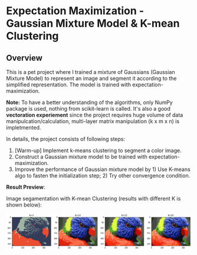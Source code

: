# Expectation Maximization - Gaussian Mixture Model & K-mean Clustering

## Overview
This is a pet project where I trained a mixture of Gaussians (Gaussian Mixture Model) to represent an image and segment it according to the simplified representation. The model is trained with expectation-maximization.

**Note:** To have a better understanding of the algorithms, only NumPy package is used, nothing from scikit-learn is called. It's also a good **vectoration experiement** since the project requires huge volume of data manipulcation/calculation, multi-layer matrix manipulation (k x m x n) is impletmented.

In details, the project consists of following steps: 
1. [Warm-up] Implement k-means clustering to segment a color image.
2. Construct a Gaussian mixture model to be trained with expectation-maximization.
3. Improve the performance of Gaussian mixture model by 1) Use K-means algo to fasten the initialization step; 2) Try other convergence condition.

**Result Preview**: 

Image segamentation with K-mean Clustering (results with different K is shown below):

![bird_color](images/bird_all4.png)
